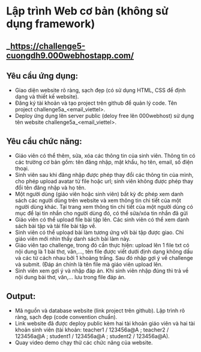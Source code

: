 # Lập trình Web cơ bản (không sử dụng framework)
## _https://challenge5-cuongdh9.000webhostapp.com/

## Yêu cầu ứng dụng: 

- Giao diện website rõ ràng, sạch đẹp (có sử dụng HTML, CSS để định
 dạng và thiết kế website).
- Đăng ký tài khoản và tạo project trên github để quản lý code. Tên
project challenge5a_&lt;email_viettel&gt;.
- Deploy ứng dụng lên server public (deloy free lên 000webhost) sử dụng
tên website challenge5a_&lt;email_viettel&gt;. 

## Yêu cầu chức năng: 

- Giáo viên có thể thêm, sửa, xóa các thông tin của sinh viên. Thông tin có
các trường cơ bản gồm: tên đăng nhập, mật khẩu, họ tên, email, số điện
thoại.
- Sinh viên sau khi đăng nhập được phép thay đổi các thông tin của mình,
cho phép upload avatar từ file hoặc url; sinh viên không được phép thay
đổi tên đăng nhập và họ tên.
- Một người dùng (giáo viên hoặc sinh viên) bất kỳ đc phép xem danh
sách các người dùng trên website và xem thông tin chi tiết của một
người dùng khác. Tại trang xem thông tin chi tiết của một người dùng có
mục để lại tin nhắn cho người dùng đó, có thể sửa/xóa tin nhắn đã gửi
- Giáo viên có thể upload file bài tập lên. Các sinh viên có thể xem
danh sách bài tập và tải file bài tập về.
- Sinh viên có thể upload bài làm tương ứng với bài tập được giao.
Chỉ giáo viên mới nhìn thấy danh sách bài làm này.
- Giáo viên tạo challenge, trong đó cần thực hiện: upload lên 1 file
txt có nội dung là 1 bài thơ, văn,…, tên file được viết dưới định
dạng không dấu và các từ cách nhau bởi 1 khoảng trắng. Sau đó
nhập gợi ý về challenge và submit. (Đáp án chính là tên file mà
giáo viên upload lên.
- Sinh viên xem gợi ý và nhập đáp án. Khi sinh viên nhập đúng thì
trả về nội dung bài thơ, văn,… lưu trong file đáp án.

## Output: 

- Mã nguồn và database website (link project trên github). Lập trình rõ ràng,
sạch đẹp (code convention chuẩn).
- Link website đã được deploy public kèm hai tài khoản giáo viên và hai tài
khoản sinh viên (tài khoản: teacher1 / 123456a@A ; teacher2 / 123456a@A
; student1 / 123456a@A ; student2 / 123456a@A).
- Quay video demo chạy thử các chức năng của website.



